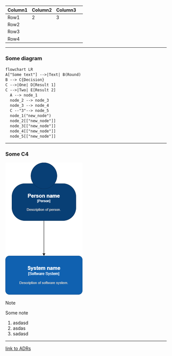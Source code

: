 | Column1 | Column2 | Column3 |   |
| ------- | ------- | ------- | - |
| Row1    | 2       | 3       |   |
| Row2    |         |         |   |
| Row3    |         |         |   |
| Row4    |         |         |   |

---

### Some diagram

```mermaid
flowchart LR
A["Some text"] -->|Text| B(Round)
B --> C{Decision}
C -->|One| D[Result 1]
C -->|Two| E[Result 2]
  A --> node_1
  node_2 --> node_3
  node_3 --> node_4
  C --"3"--> node_5
  node_1("new_node")
  node_2[["new_node"]]
  node_3[["new_node"]]
  node_4[["new_node"]]
  node_5[["new_node"]]
```

---

### Some C4

![Current C4](diagrams/C4.drawio.png)

> [!NOTE]
> Some note

1. asdasd
2. asdas
3. sadasd

---

[link to ADRs](ADRs/09_architecture_decisions.md)


